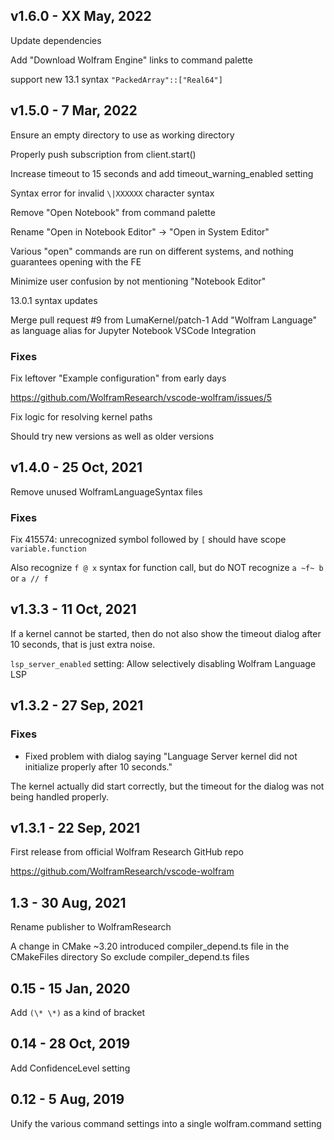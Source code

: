 
## v1.6.0 - XX May, 2022

Update dependencies

Add "Download Wolfram Engine" links to command palette

support new 13.1 syntax `"PackedArray"::["Real64"]`


## v1.5.0 - 7 Mar, 2022

Ensure an empty directory to use as working directory

Properly push subscription from client.start()

Increase timeout to 15 seconds and add timeout_warning_enabled setting

Syntax error for invalid `\|XXXXXX` character syntax

Remove "Open Notebook" from command palette

Rename "Open in Notebook Editor" -> "Open in System Editor"

Various "open" commands are run on different systems, and nothing guarantees opening with the FE

Minimize user confusion by not mentioning "Notebook Editor"

13.0.1 syntax updates

Merge pull request #9 from LumaKernel/patch-1
Add "Wolfram Language" as language alias for Jupyter Notebook VSCode Integration


### Fixes

Fix leftover "Example configuration" from early days

https://github.com/WolframResearch/vscode-wolfram/issues/5

Fix logic for resolving kernel paths

Should try new versions as well as older versions


## v1.4.0 - 25 Oct, 2021

Remove unused WolframLanguageSyntax files


### Fixes

Fix 415574: unrecognized symbol followed by `[` should have scope `variable.function`

Also recognize `f @ x` syntax for function call, but do NOT recognize `a ~f~ b` or `a // f`


## v1.3.3 - 11 Oct, 2021

If a kernel cannot be started, then do not also show the timeout dialog after 10 seconds, that is just extra noise.

`lsp_server_enabled` setting: Allow selectively disabling Wolfram Language LSP


## v1.3.2 - 27 Sep, 2021

### Fixes
- Fixed problem with dialog saying "Language Server kernel did not initialize properly after 10 seconds."

The kernel actually did start correctly, but the timeout for the dialog was not being handled properly.


## v1.3.1 - 22 Sep, 2021

First release from official Wolfram Research GitHub repo

https://github.com/WolframResearch/vscode-wolfram


## 1.3 - 30 Aug, 2021

Rename publisher to WolframResearch

A change in CMake \~3.20 introduced compiler_depend.ts file in the CMakeFiles directory
So exclude compiler_depend.ts files


## 0.15 - 15 Jan, 2020

Add `(\* \*)` as a kind of bracket


## 0.14 - 28 Oct, 2019

Add ConfidenceLevel setting


## 0.12 - 5 Aug, 2019

Unify the various command settings into a single wolfram.command setting
